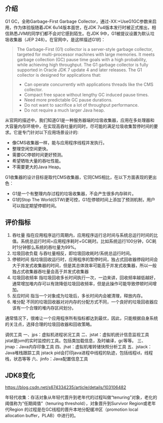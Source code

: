

## 介绍

G1 GC，全称Garbage-First Garbage Collector，通过-XX:+UseG1GC参数来启用，作为体验版随着JDK 6u14版本面世，在JDK 7u4版本发行时被正式推出，相信熟悉JVM的同学们都不会对它感到陌生。在JDK 9中，G1被提议设置为默认垃圾收集器（JEP 248）。在官网中，是这样描述G1的： 

> The Garbage-First (G1) collector is a server-style garbage collector, targeted for multi-processor machines with large memories. It meets garbage collection (GC) pause time goals with a high probability, while achieving high throughput. The G1 garbage collector is fully supported in Oracle JDK 7 update 4 and later releases. The G1 collector is designed for applications that: 
>
> * Can operate concurrently with applications threads like the CMS collector. 
> * Compact free space without lengthy GC induced pause times.
> * Need more predictable GC pause durations. 
> * Do not want to sacrifice a lot of throughput performance. 
> * Do not require a much larger Java heap.

从官网的描述中，我们知道G1是一种服务器端的垃圾收集器，应用在多处理器和大容量内存环境中，在实现高吞吐量的同时，尽可能的满足垃圾收集暂停时间的要求。它是专门针对以下应用场景设计的: 

* 像CMS收集器一样，能与应用程序线程并发执行。 
* 整理空闲空间更快。 
* 需要GC停顿时间更好预测。
* 希望牺牲大量的吞吐性能。
* 不需要更大的Java Heap。

G1收集器的设计目标是取代CMS收集器，它同CMS相比，在以下方面表现的更出色：

* G1是一个有整理内存过程的垃圾收集器，不会产生很多内存碎片。 
* G1的Stop The World(STW)更可控，G1在停顿时间上添加了预测机制，用户可以指定期望停顿时间。





## 评价指标

  1. 吞吐量
    指在应用程序运行周期内，应用程序运行总时间与系统总运行时间的比值。系统总运行时间=应用程序耗时+GC耗时。比如系统运行100分钟，GC耗时1分钟那么系统的吞吐量为99%。
  2. 垃圾回收负载
    与吞吐量相反，即垃圾回收耗时/系统总运行时间。
  3. 停顿时间
    指垃圾回收运行时，应用程序的暂停时间，独占式回收器停段时间会大于并发式收集器的时间，但是其总体效率可能高于并发式收集器，所以一般独占式收集器吞吐量会高于并发式收集器
  4. 垃圾回收频率
    指垃圾回收多长时间执行一次，一边来讲，回收频率越低越好，通常增加堆内存可以有效降低垃圾回收频率，但是此操作可能导致停顿时间增加。
  5. 反应时间
    指当一个对象成为垃圾后，多长时间内会被清理，释放内存。
  6. 堆分配
    不同的垃圾回收器对对内存的分配方式不同，一个良好的垃圾回收器应该有一个合理的堆内存区间划分。

通常情况下，很难让一个应用程序所有指标都达到最优，因此，只能根据自身系统的关注点，选择合理的垃圾回收器和回收策略。





调优工具
一、jps：虚拟机进程状况工具
二、jstat：虚拟机统计信息监视工具
jstat是jvm的实时监控的工具。包括类加载信息，及时编译，gc等等。
三、jmap：Java内存印象工具
四、jhat：虚拟机堆转储快照分析工具
五、jstack：Java堆栈跟踪工具
jstack pid会打印java进程中线程的轨迹，包括线程id，线程栈，状态等等
六、jinfo：Java配置信息工具



## JDK8变化

https://blog.csdn.net/s674334235/article/details/103106482





年轻代收集：存活对象从年轻代晋升到老年代的过程叫做“tenuring”对象，老化的阈值称为“任期阈值”（tenuring threshold），对象晋升到Survivor Region或老年代Region 的过程是在GC线程的晋升本地分配缓冲区（promotion local allocation buffer，PLAB）中进行的。